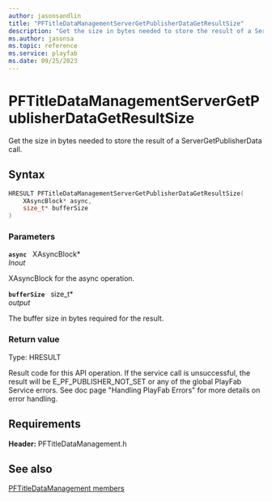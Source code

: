 ```yaml
---
author: jasonsandlin
title: "PFTitleDataManagementServerGetPublisherDataGetResultSize"
description: "Get the size in bytes needed to store the result of a ServerGetPublisherData call."
ms.author: jasonsa
ms.topic: reference
ms.service: playfab
ms.date: 09/25/2023
---
```


# PFTitleDataManagementServerGetPublisherDataGetResultSize  

Get the size in bytes needed to store the result of a ServerGetPublisherData call.  

## Syntax  
  
```cpp
HRESULT PFTitleDataManagementServerGetPublisherDataGetResultSize(  
    XAsyncBlock* async,  
    size_t* bufferSize  
)  
```  
  
### Parameters  
  
**`async`** &nbsp; XAsyncBlock*  
*_Inout_*  
  
XAsyncBlock for the async operation.  
  
**`bufferSize`** &nbsp; size_t*  
*output*  
  
The buffer size in bytes required for the result.  
  
  
### Return value
Type: HRESULT
  
Result code for this API operation. If the service call is unsuccessful, the result will be E_PF_PUBLISHER_NOT_SET or any of the global PlayFab Service errors. See doc page "Handling PlayFab Errors" for more details on error handling.
  
  
## Requirements  
  
**Header:** PFTitleDataManagement.h
  
## See also  
[PFTitleDataManagement members](../pftitledatamanagement_members.md)  

  
  
